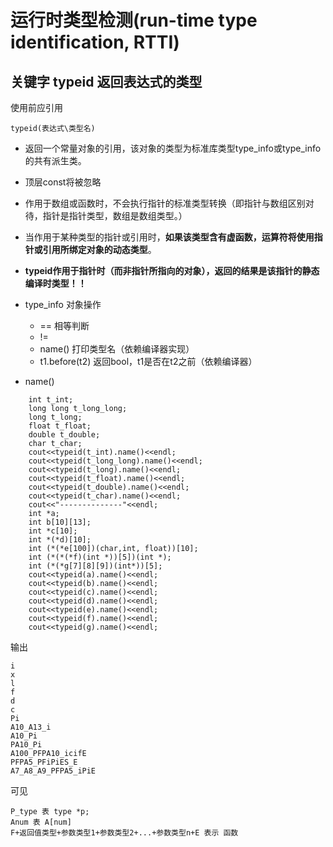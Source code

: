 # 运行时类型检测(run-time type identification, RTTI)
## 关键字 typeid 返回表达式的类型
使用前应引用<typeinfo>
```
typeid(表达式\类型名)
```
* 返回一个常量对象的引用，该对象的类型为标准库类型type_info或type_info的共有派生类。 
* 顶层const将被忽略
* 作用于数组或函数时，不会执行指针的标准类型转换（即指针与数组区别对待，指针是指针类型，数组是数组类型。）
* 当作用于某种类型的指针或引用时，**如果该类型含有虚函数，运算符将使用指针或引用所绑定对象的动态类型**。
* **typeid作用于指针时（而非指针所指向的对象），返回的结果是该指针的静态编译时类型！！**
* type_info 对象操作
    * == 相等判断
    * != 
    * name() 打印类型名（依赖编译器实现）
    * t1.before(t2) 返回bool，t1是否在t2之前（依赖编译器）

* name()
```
    int t_int;
    long long t_long_long;
    long t_long;
    float t_float;
    double t_double;
    char t_char;
    cout<<typeid(t_int).name()<<endl;
    cout<<typeid(t_long_long).name()<<endl;
    cout<<typeid(t_long).name()<<endl;
    cout<<typeid(t_float).name()<<endl;
    cout<<typeid(t_double).name()<<endl;
    cout<<typeid(t_char).name()<<endl;
    cout<<"--------------"<<endl;
    int *a;
    int b[10][13];
    int *c[10];
    int *(*d)[10];
    int (*(*e[100])(char,int, float))[10];
    int (*(*(*f)(int *))[5])(int *);
    int (*(*g[7][8][9])(int*))[5];
    cout<<typeid(a).name()<<endl;
    cout<<typeid(b).name()<<endl;
    cout<<typeid(c).name()<<endl;
    cout<<typeid(d).name()<<endl;
    cout<<typeid(e).name()<<endl;
    cout<<typeid(f).name()<<endl;
    cout<<typeid(g).name()<<endl;
```
输出
```
i
x
l
f
d
c
Pi
A10_A13_i
A10_Pi
PA10_Pi
A100_PFPA10_icifE
PFPA5_PFiPiES_E
A7_A8_A9_PFPA5_iPiE
```
可见
```
P_type 表 type *p; 
Anum 表 A[num]
F+返回值类型+参数类型1+参数类型2+...+参数类型n+E 表示 函数
```